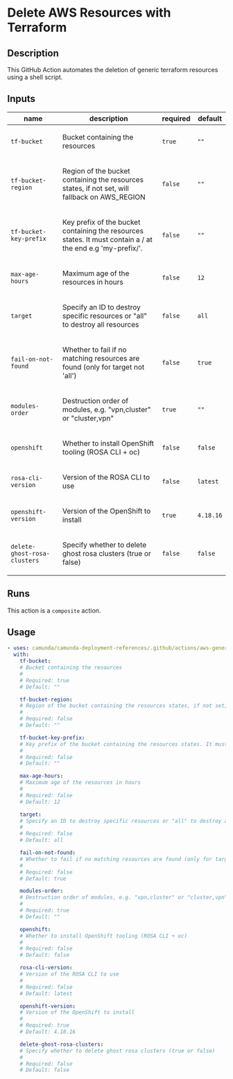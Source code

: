 # Delete AWS Resources with Terraform

## Description

This GitHub Action automates the deletion of generic terraform resources using a shell script.


## Inputs

| name | description | required | default |
| --- | --- | --- | --- |
| `tf-bucket` | <p>Bucket containing the resources</p> | `true` | `""` |
| `tf-bucket-region` | <p>Region of the bucket containing the resources states, if not set, will fallback on AWS_REGION</p> | `false` | `""` |
| `tf-bucket-key-prefix` | <p>Key prefix of the bucket containing the resources states. It must contain a / at the end e.g 'my-prefix/'.</p> | `false` | `""` |
| `max-age-hours` | <p>Maximum age of the resources in hours</p> | `false` | `12` |
| `target` | <p>Specify an ID to destroy specific resources or "all" to destroy all resources</p> | `false` | `all` |
| `fail-on-not-found` | <p>Whether to fail if no matching resources are found (only for target not 'all')</p> | `false` | `true` |
| `modules-order` | <p>Destruction order of modules, e.g. "vpn,cluster" or "cluster,vpn"</p> | `true` | `""` |
| `openshift` | <p>Whether to install OpenShift tooling (ROSA CLI + oc)</p> | `false` | `false` |
| `rosa-cli-version` | <p>Version of the ROSA CLI to use</p> | `false` | `latest` |
| `openshift-version` | <p>Version of the OpenShift to install</p> | `true` | `4.18.16` |
| `delete-ghost-rosa-clusters` | <p>Specify whether to delete ghost rosa clusters (true or false)</p> | `false` | `false` |


## Runs

This action is a `composite` action.

## Usage

```yaml
- uses: camunda/camunda-deployment-references/.github/actions/aws-generic-terraform-cleanup@main
  with:
    tf-bucket:
    # Bucket containing the resources
    #
    # Required: true
    # Default: ""

    tf-bucket-region:
    # Region of the bucket containing the resources states, if not set, will fallback on AWS_REGION
    #
    # Required: false
    # Default: ""

    tf-bucket-key-prefix:
    # Key prefix of the bucket containing the resources states. It must contain a / at the end e.g 'my-prefix/'.
    #
    # Required: false
    # Default: ""

    max-age-hours:
    # Maximum age of the resources in hours
    #
    # Required: false
    # Default: 12

    target:
    # Specify an ID to destroy specific resources or "all" to destroy all resources
    #
    # Required: false
    # Default: all

    fail-on-not-found:
    # Whether to fail if no matching resources are found (only for target not 'all')
    #
    # Required: false
    # Default: true

    modules-order:
    # Destruction order of modules, e.g. "vpn,cluster" or "cluster,vpn"
    #
    # Required: true
    # Default: ""

    openshift:
    # Whether to install OpenShift tooling (ROSA CLI + oc)
    #
    # Required: false
    # Default: false

    rosa-cli-version:
    # Version of the ROSA CLI to use
    #
    # Required: false
    # Default: latest

    openshift-version:
    # Version of the OpenShift to install
    #
    # Required: true
    # Default: 4.18.16

    delete-ghost-rosa-clusters:
    # Specify whether to delete ghost rosa clusters (true or false)
    #
    # Required: false
    # Default: false
```
